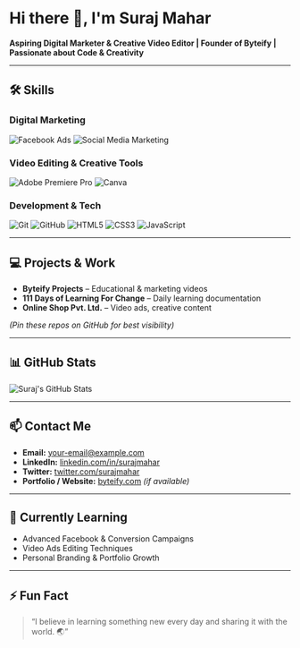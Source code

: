 # Hi there 👋, I'm Suraj Mahar

**Aspiring Digital Marketer & Creative Video Editor | Founder of Byteify | Passionate about Code & Creativity**

---

## 🛠️ Skills

### **Digital Marketing**
![Facebook Ads](https://img.shields.io/badge/Facebook%20Ads-4267B2?style=for-the-badge&logo=facebook) 
![Social Media Marketing](https://img.shields.io/badge/Social%20Media%20Marketing-1DA1F2?style=for-the-badge&logo=twitter)

### **Video Editing & Creative Tools**
![Adobe Premiere Pro](https://img.shields.io/badge/Adobe%20Premiere%20Pro-FF0000?style=for-the-badge&logo=adobe-premiere) 
![Canva](https://img.shields.io/badge/Canva-00C4CC?style=for-the-badge&logo=canva)

### **Development & Tech**
![Git](https://img.shields.io/badge/Git-F05032?style=for-the-badge&logo=git) 
![GitHub](https://img.shields.io/badge/GitHub-181717?style=for-the-badge&logo=github) 
![HTML5](https://img.shields.io/badge/HTML5-E34F26?style=for-the-badge&logo=html5)
![CSS3](https://img.shields.io/badge/CSS3-1572B6?style=for-the-badge&logo=css3)
![JavaScript](https://img.shields.io/badge/JavaScript-F7DF1E?style=for-the-badge&logo=javascript)

---

## 💻 Projects & Work

- **Byteify Projects** – Educational & marketing videos  
- **111 Days of Learning For Change** – Daily learning documentation  
- **Online Shop Pvt. Ltd.** – Video ads, creative content  

*(Pin these repos on GitHub for best visibility)*

---

## 📊 GitHub Stats
![Suraj's GitHub Stats](https://github-readme-stats.vercel.app/api?username=surajmhar&show_icons=true&theme=radical)

---

## 📫 Contact Me

- **Email:** your-email@example.com  
- **LinkedIn:** [linkedin.com/in/surajmahar](https://linkedin.com/in/surajmahar)  
- **Twitter:** [twitter.com/surajmahar](https://twitter.com/surajmahar)  
- **Portfolio / Website:** [byteify.com](https://byteify.com) *(if available)*

---

## 🌱 Currently Learning
- Advanced Facebook & Conversion Campaigns  
- Video Ads Editing Techniques  
- Personal Branding & Portfolio Growth

---

## ⚡ Fun Fact
> “I believe in learning something new every day and sharing it with the world. 🌏”
